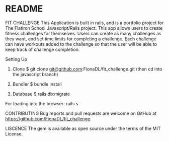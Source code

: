 # README

FIT CHALLENGE
This Application is built in rails, and is a portfolio project for The Flatiron School Javascript/Rails project. This app allows users to create fitness challenges for themselves. Users can create as many challenges as they want, and set time limits for completing a challenge. Each challenge can have workouts added to the challenge so that the user will be able to keep track of challenge completion. 

Setting Up
1. Clone
$ git clone git@github.com:FionaDL/fit_challenge.git (then cd into the javascript branch)

2. Bundler
$ bundle install

3. Database
$ rails db:migrate

For loading into the browser:
rails s

CONTRIBUTING
Bug reports and pull requests are welcome on GitHub at https://github.com/FionaDL/fit_challenge.

LISCENCE
The gem is available as open source under the terms of the MIT License.
